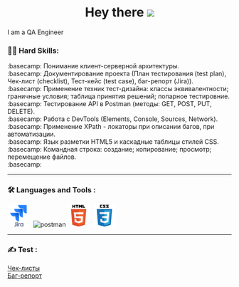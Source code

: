 
<div id="badges" align="center">

  <h1>
  Hey there
  <img src="https://media.giphy.com/media/hvRJCLFzcasrR4ia7z/giphy.gif" width="30px"/>
</h1>
  </div>
  I am a QA Engineer

 
 ### :woman_technologist: Hard Skills:
:basecamp: Понимание клиент-серверной архитектуры.
</br>:basecamp: Документирование проекта (План тестирования (test plan), Чек-лист (checklist), Тест-кейс (test case), баг-репорт (Jira)).
 </br>:basecamp: Применение техник тест-дизайна: классы эквивалентности; граничные условия; таблица принятия решений; попарное тестировние.
</br>:basecamp: Тестирование API в Postman (методы: GET, POST, PUT, DELETE).
 </br>:basecamp: Работа с DevTools (Elements, Console, Sources, Network).
 </br>:basecamp: Применение XPath - локаторы при описании багов, при автоматизации.
 </br>:basecamp: Язык разметки HTML5 и каскадные таблицы стилей CSS.
 </br>:basecamp: Командная строка: создание; копирование; просмотр; перемещение файлов.
 </br>:basecamp:
 
 ---

### :hammer_and_wrench: Languages and Tools :
<div>
  <img src="https://github.com/devicons/devicon/blob/master/icons/jira/jira-original-wordmark.svg" title="Java" alt="Java" width="50" height="50"/>&nbsp;
<img src="https://camo.githubusercontent.com/93b32389bf746009ca2370de7fe06c3b5146f4c99d99df65994f9ced0ba41685/68747470733a2f2f7777772e766563746f726c6f676f2e7a6f6e652f6c6f676f732f676574706f73746d616e2f676574706f73746d616e2d69636f6e2e737667" alt="postman" width="50" height="50" data-canonical-src="https://www.vectorlogo.zone/logos/getpostman/getpostman-icon.svg" style="max-width: 100%;"> 
 <img src="https://github.com/devicons/devicon/blob/master/icons/html5/html5-original-wordmark.svg" title="HTML5" alt="HTML5" width="50" height="50"/>&nbsp;
  <img src="https://github.com/devicons/devicon/blob/master/icons/css3/css3-original-wordmark.svg" title="CSS3" alt="CSS3" width="50" height="50"/>&nbsp;
</div>
 
 
 ---

### :writing_hand: Test :
[Чек-листы](https://miro.com/app/board/uXjVP3ZCjNk=/)
</br>[Баг-репорт](https://docs.google.com/spreadsheets/d/1hVoLKQEMfy6cPK0yTHwyS7NkVQmJzLF_3CGX8q9QnCY/edit?usp=sharing)

 

